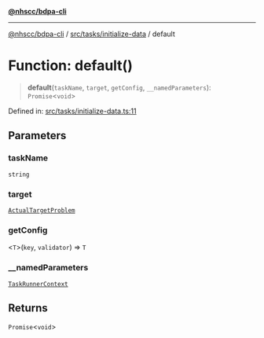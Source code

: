 [**@nhscc/bdpa-cli**](../../../../README.md)

***

[@nhscc/bdpa-cli](../../../../README.md) / [src/tasks/initialize-data](../README.md) / default

# Function: default()

> **default**(`taskName`, `target`, `getConfig`, `__namedParameters`): `Promise`\<`void`\>

Defined in: [src/tasks/initialize-data.ts:11](https://github.com/nhscc/bdpa-cli/blob/aab43dbd010a981851c0502d764dfd948966b4ad/src/tasks/initialize-data.ts#L11)

## Parameters

### taskName

`string`

### target

[`ActualTargetProblem`](../../../constant/type-aliases/ActualTargetProblem.md)

### getConfig

\<`T`\>(`key`, `validator`) => `T`

### \_\_namedParameters

[`TaskRunnerContext`](../../../util/type-aliases/TaskRunnerContext.md)

## Returns

`Promise`\<`void`\>
